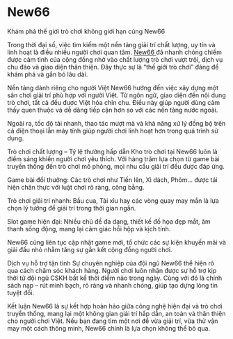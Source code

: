 # New66
Khám phá thế giới trò chơi không giới hạn cùng New66

Trong thời đại số, việc tìm kiếm một nền tảng giải trí chất lượng, uy tín và linh hoạt là điều nhiều người chơi quan tâm. <a href=https://new66.website> New66 </a>  đã nhanh chóng chiếm được cảm tình của cộng đồng nhờ vào chất lượng trò chơi vượt trội, dịch vụ chu đáo và giao diện thân thiện. Đây thực sự là “thế giới trò chơi” đáng để khám phá và gắn bó lâu dài.

Nền tảng dành riêng cho người Việt
New66 hướng đến việc xây dựng một sân chơi giải trí phù hợp với người Việt. Từ ngôn ngữ, giao diện đến nội dung trò chơi, tất cả đều được Việt hóa chỉn chu. Điều này giúp người dùng cảm thấy quen thuộc và dễ dàng tiếp cận hơn so với các nền tảng nước ngoài.

Ngoài ra, tốc độ tải nhanh, thao tác mượt mà và khả năng xử lý đồng bộ trên cả điện thoại lẫn máy tính giúp người chơi linh hoạt hơn trong quá trình sử dụng.

Trò chơi chất lượng – Tỷ lệ thưởng hấp dẫn
Kho trò chơi tại New66 luôn là điểm sáng khiến người chơi yêu thích. Với hàng trăm lựa chọn từ game bài truyền thống đến trò chơi mô phỏng, mọi nhu cầu giải trí đều được đáp ứng.

Game bài đổi thưởng: Các trò chơi như Tiến lên, Xì dách, Phỏm… được tái hiện chân thực với luật chơi rõ ràng, công bằng.

Trò chơi giải trí nhanh: Bầu cua, Tài xỉu hay các vòng quay may mắn là lựa chọn lý tưởng để giải trí trong thời gian ngắn.

Slot game hiện đại: Nhiều chủ đề đa dạng, thiết kế đồ họa đẹp mắt, âm thanh sống động, mang lại cảm giác hồi hộp và kịch tính.

New66 cũng liên tục cập nhật game mới, tổ chức các sự kiện khuyến mãi và giải đấu nhỏ nhằm tăng sự gắn kết cộng đồng người chơi.

Dịch vụ hỗ trợ tận tình
Sự chuyên nghiệp của đội ngũ New66 thể hiện rõ qua cách chăm sóc khách hàng. Người chơi luôn nhận được sự hỗ trợ kịp thời từ đội ngũ CSKH bất kể thời điểm nào trong ngày. Cùng với đó là chính sách nạp – rút minh bạch, rõ ràng và nhanh chóng, giúp tạo dựng lòng tin tuyệt đối.

Kết luận
New66 là sự kết hợp hoàn hảo giữa công nghệ hiện đại và trò chơi truyền thống, mang lại một không gian giải trí hấp dẫn, an toàn và thân thiện cho người chơi Việt. Nếu bạn đang tìm một nơi để vừa giải trí, vừa thử vận may một cách thông minh, New66 chính là lựa chọn không thể bỏ qua.

